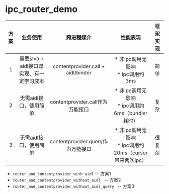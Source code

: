 # ipc_router_demo


|方案 | 业务使用 | 跨进程媒介 |性能表现|框架实现 |
|:---:|:---:|:---:|:---:|:---:|
| 1 | 需要java + aidl接口双实现、有一定学习成本 | contentprovider.call + aidl/binder | * 非ipc调用无影响 </br> * ipc调用约3ms |简单 | 
| 2 |无需aidl接口，使用简单 | contentprovider.call作为万能接口 |  * 非ipc调用无影响 </br> * ipc调用约6ms（bundler耗时） |复杂 | 
| 3 |无需aidl接口，使用简单 | contentprovider.query作为万能接口 |  * 非ipc调用无影响 </br> * ipc调用约20ms（cursor带来两次ipc） |很复杂 | 




* `router_and_contentprovider_with_aidl` -- 方案1
*  `router_and_contentprovider_without_aidl ` -- 方案2
*  `router_and_contentprovider_without_aidl_query ` -- 方案3
